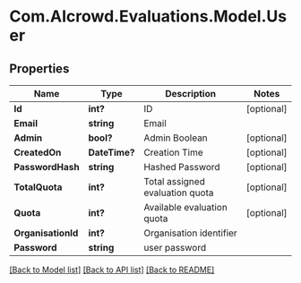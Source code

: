 # Com.AIcrowd.Evaluations.Model.User
## Properties

Name | Type | Description | Notes
------------ | ------------- | ------------- | -------------
**Id** | **int?** | ID | [optional] 
**Email** | **string** | Email | 
**Admin** | **bool?** | Admin Boolean | [optional] 
**CreatedOn** | **DateTime?** | Creation Time | [optional] 
**PasswordHash** | **string** | Hashed Password | [optional] 
**TotalQuota** | **int?** | Total assigned evaluation quota | [optional] 
**Quota** | **int?** | Available evaluation quota | [optional] 
**OrganisationId** | **int?** | Organisation identifier | 
**Password** | **string** | user password | 

[[Back to Model list]](../README.md#documentation-for-models) [[Back to API list]](../README.md#documentation-for-api-endpoints) [[Back to README]](../README.md)

